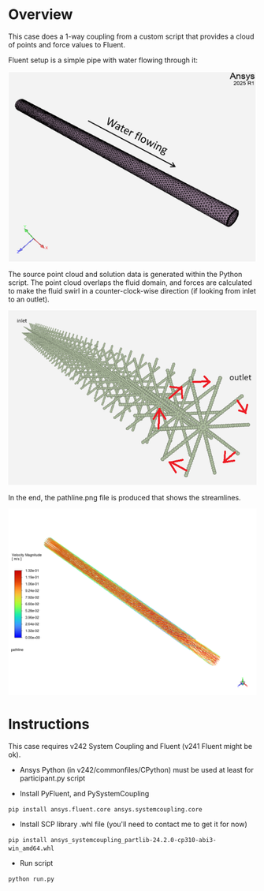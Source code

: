# Overview

This case does a 1-way coupling from a custom script that provides
a cloud of points and force values to Fluent.

Fluent setup is a simple pipe with water flowing through it:

![Setup](fluid_setup.png)

The source point cloud and solution data is generated within the Python script. The point
cloud overlaps the fluid domain, and forces are calculated to make
the fluid swirl in a counter-clock-wise direction (if looking from inlet
to an outlet).

![Source](source_cloud.png)

In the end, the pathline.png file is produced that shows the streamlines.

![Results](result.png)

# Instructions

This case requires v242 System Coupling and Fluent (v241 Fluent might be ok).

- Ansys Python (in v242/commonfiles/CPython) must be used at least for participant.py script

- Install PyFluent, and PySystemCoupling

`pip install ansys.fluent.core ansys.systemcoupling.core`

- Install SCP library .whl file (you'll need to contact me to get it for now)

`pip install ansys_systemcoupling_partlib-24.2.0-cp310-abi3-win_amd64.whl`

- Run script

`python run.py`
